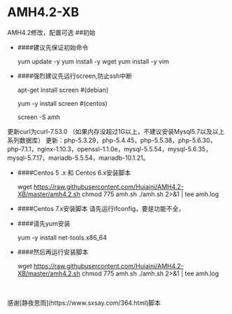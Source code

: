 # AMH4.2-XB
AMH4.2修改，配置可选
##初始
* ####建议先保证初始命令

    yum update -y
    yum install -y wget
    yum install -y vim
    
* ####强烈建议先运行screen,防止ssh中断

    apt-get install screen #(debian)
    
    yum -y install screen #(centos)
    
    screen -S amh
    
更新curl为curl-7.53.0 （如果内存没超过1G以上，不建议安装Mysql5.7以及以上系列数据库）
更新：php-5.3.29，php-5.4.45，php-5.5.38，php-5.6.30，php-7.1.1，nginx-1.10.3，openssl-1.1.0e，mysql-5.5.54，mysql-5.6.35，mysql-5.7.17，mariadb-5.5.54，mariadb-10.1.21。

* ####Centos 5 .x 和 Centos 6.x安装脚本

    wget https://raw.githubusercontent.com/Huiaini/AMH4.2-XB/master/amh4.2.sh
    chmod 775 amh.sh
    ./amh.sh 2>&1 | tee amh.log 
    
* ####Centos 7.x安装脚本
请先运行ifconfig，要是功能不全，

* ####请先yum安装

    yum -y install net-tools.x86_64
    
* ####然后再运行安装脚本

    wget https://raw.githubusercontent.com/Huiaini/AMH4.2-XB/master/amh4.2.sh
    chmod 775 amh.sh
    ./amh.sh 2>&1 | tee amh.log
    
<br>
<br>
    感谢[静夜思雨](https://www.sxsay.com/364.html)脚本

